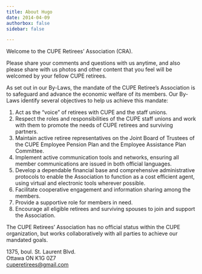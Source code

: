 ```yaml
---
title: About Hugo
date: 2014-04-09
authorbox: false
sidebar: false

---
```

Welcome to the CUPE Retirees’ Association (CRA).

Please share your comments and questions with us anytime, and also please share with us photos and other content that you feel will be welcomed by your fellow CUPE retirees.

As set out in our By-Laws, the mandate of the CUPE Retiree’s Association is to safeguard and advance the economic welfare of its members. Our By-Laws identify several objectives to help us achieve this mandate:

1. Act as the “voice” of retirees with CUPE and the staff unions.
2. Respect the roles and responsibilities of the CUPE staff unions and work with them to promote the needs of CUPE retirees and surviving partners.
3. Maintain active retiree representatives on the Joint Board of Trustees of the CUPE Employee Pension Plan and the Employee Assistance Plan Committee.
4. Implement active communication tools and networks, ensuring all member communications are issued in both official languages.
5. Develop a dependable financial base and comprehensive administrative protocols to enable the Association to function as a cost efficient agent, using virtual and electronic tools wherever possible.
6. Facilitate cooperative engagement and information sharing among the members.
7. Provide a supportive role for members in need.
8. Encourage all eligible retirees and surviving spouses to join and support the Association.

The CUPE Retirees’ Association has no official status within the CUPE organization, but works collaboratively with all parties to achieve our mandated goals.

1375, boul. St. Laurent Blvd.  
Ottawa ON K1G 0Z7  
[cuperetirees@gmail.com](mailto:cuperetirees@gmail.com)